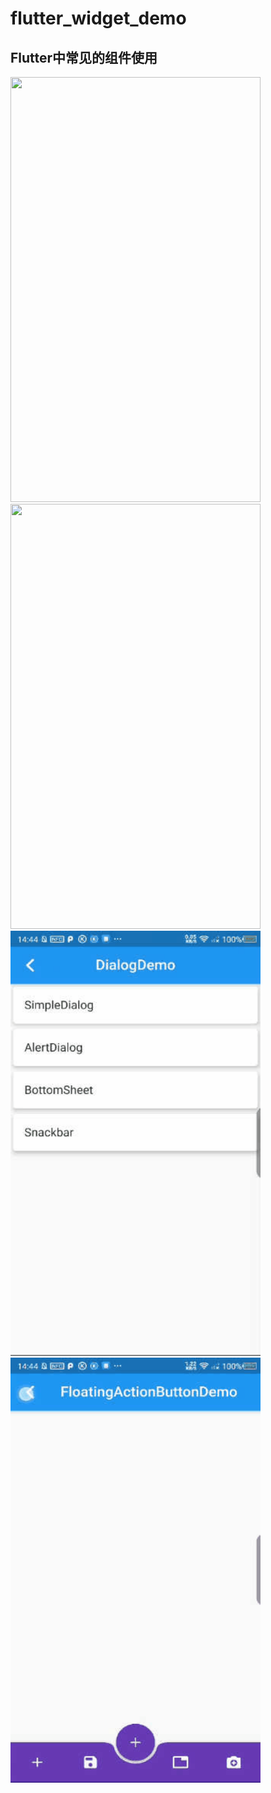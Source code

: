 # flutter_widget_demo

## Flutter中常见的组件使用

<img width="400" height="680" src="https://github.com/xuehao0217/flutter_widget_demo/blob/master/screenshot/screenshot.gif"/>
<img width="400" height="680" src="https://github.com/xuehao0217/flutter_widget_demo/blob/master/screenshot/screenshot1.gif"/>
<img width="400" height="680" src="https://github.com/xuehao0217/flutter_widget_demo/blob/master/screenshot/screenshot2.gif"/>
<img width="400" height="680" src="https://github.com/xuehao0217/flutter_widget_demo/blob/master/screenshot/screenshot3.gif"/>
